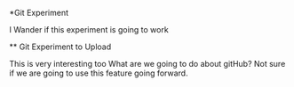 *Git Experiment

I Wander if this experiment is going to work

** Git Experiment to Upload

This is very interesting too
What are we going to do about gitHub?
Not sure if we are going to use this feature going forward.